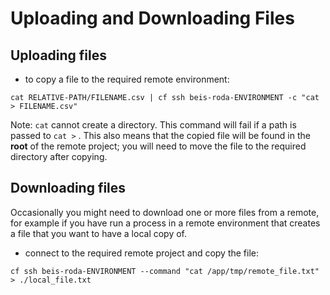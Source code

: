 # Uploading and Downloading Files

## Uploading files

- to copy a file to the required remote environment:

```
cat RELATIVE-PATH/FILENAME.csv | cf ssh beis-roda-ENVIRONMENT -c "cat > FILENAME.csv"
```

Note: `cat` cannot create a directory. This command will fail if a path is passed to `cat >` . This also means that the copied file will be found in the **root** of the remote project; you will need to move the file to the required directory after copying. 

## Downloading files

Occasionally you might need to download one or more files from a remote, for example if you have run a process in a remote environment that creates a file that you want to have a local copy of. 

- connect to the required remote project and copy the file:
```
cf ssh beis-roda-ENVIRONMENT --command "cat /app/tmp/remote_file.txt" > ./local_file.txt
```
